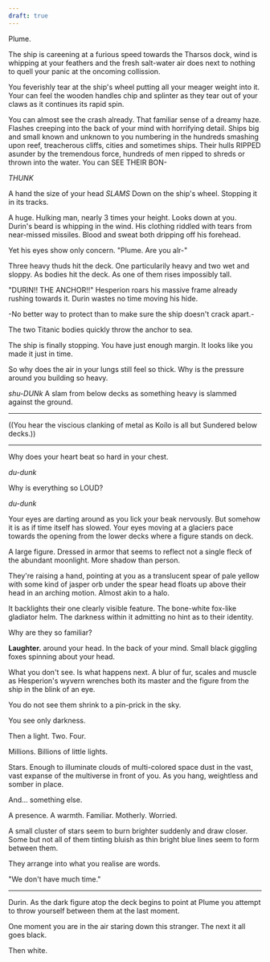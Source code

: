 ```yaml
---
draft: true
---
```


Plume.

The ship is careening at a furious speed towards the Tharsos dock, wind is whipping at your feathers and the fresh salt-water air does next to nothing to quell your panic at the oncoming collission.

You feverishly tear at the ship's wheel putting all your meager weight into it. Your can feel the wooden handles chip and splinter as they tear out of your claws as it continues its rapid spin.

You can almost see the crash already. That familiar sense of a dreamy haze. Flashes creeping into the back of your mind with horrifying detail. Ships big and small known and unknown to you numbering in the hundreds smashing upon reef, treacherous cliffs, cities and sometimes ships. Their hulls RIPPED asunder by the tremendous force, hundreds of men ripped to shreds or thrown into the water. You can SEE THEIR BON-

*THUNK*

A hand the size of your head *SLAMS* Down on the ship's wheel. Stopping it in its tracks.

A huge. Hulking man, nearly 3 times your height. Looks down at you. Durin's beard is whipping in the wind. His clothing riddled with tears from near-missed missiles. Blood and sweat both dripping off his forehead.

Yet his eyes show only concern.
"Plume. Are you alr-"

Three heavy thuds hit the deck. One particularily heavy and two wet and sloppy. As bodies hit the deck. As one of them rises impossibly tall.

"DURIN!! THE ANCHOR!!" Hesperion roars his massive frame already rushing towards it. Durin wastes no time moving his hide.

-No better way to protect than to make sure the ship doesn't crack apart.-

The two Titanic bodies quickly throw the anchor to sea. 

The ship is finally stopping. You have just enough margin. It looks like you made it just in time.

So why does the air in your lungs still feel so thick. Why is the pressure around you building so heavy. 

*shu-DUNk* A slam from below decks as something heavy is slammed against the ground. 
______
((You hear the viscious clanking of metal as Koílo is all but Sundered below decks.))
_____

Why does your heart beat so hard in your chest.

*du-dunk*

Why is everything so LOUD?

*du-dunk*

Your eyes are darting around as you lick your beak nervously. But somehow it is as if time itself has slowed. Your eyes moving at a glaciers pace towards the opening from the lower decks where a figure stands on deck.

A large figure. Dressed in armor that seems to reflect not a single fleck of the abundant moonlight. More shadow than person.

They're raising a hand, pointing at you as a translucent spear of pale yellow with some kind of jasper orb under the spear head floats up above their head in an arching motion. Almost akin to a halo.

It backlights their one clearly visible feature. The bone-white fox-like gladiator helm. The darkness within it admitting no hint as to their identity.

Why are they so familiar?

**Laughter.** around your head. In the back of your mind. Small black giggling foxes spinning about your head.

What you don't see. Is what happens next.
A blur of fur, scales and muscle as Hesperion's wyvern wrenches both its master and the figure from the ship in the blink of an eye.

You do not see them shrink to a pin-prick in the sky.

You see only darkness.

Then a light. Two. Four.

Millions. Billions of little lights.

Stars. Enough to illuminate clouds of multi-colored space dust in the vast, vast expanse of the multiverse in front of you. As you hang, weightless and somber in place.

And... something else.

A presence. A warmth. Familiar. Motherly. Worried.

A small cluster of stars seem to burn brighter suddenly and draw closer. Some but not all of them tinting bluish as thin bright blue lines seem to form between them.

They arrange into what you realise are words.

"We don't have much time."

---

Durin. As the dark figure atop the deck begins to point at Plume you attempt to throw yourself between them at the last moment. 

One moment you are in the air staring down this stranger. The next it all goes black.

Then white.